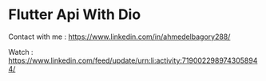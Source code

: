 # Flutter Api With Dio

Contact with me : https://www.linkedin.com/in/ahmedelbagory288/


Watch : https://www.linkedin.com/feed/update/urn:li:activity:7190022989743058944/
